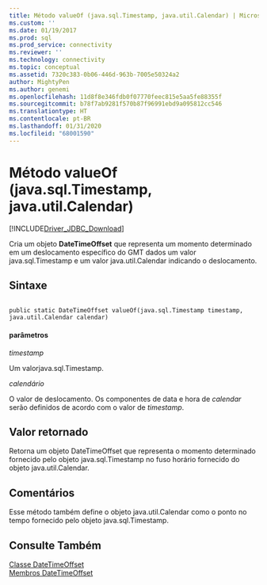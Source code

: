 ```yaml
---
title: Método valueOf (java.sql.Timestamp, java.util.Calendar) | Microsoft Docs
ms.custom: ''
ms.date: 01/19/2017
ms.prod: sql
ms.prod_service: connectivity
ms.reviewer: ''
ms.technology: connectivity
ms.topic: conceptual
ms.assetid: 7320c383-0b06-446d-963b-7005e50324a2
author: MightyPen
ms.author: genemi
ms.openlocfilehash: 11d8f8e346fdb0f07770feec815e5aa5fe88355f
ms.sourcegitcommit: b78f7ab9281f570b87f96991ebd9a095812cc546
ms.translationtype: HT
ms.contentlocale: pt-BR
ms.lasthandoff: 01/31/2020
ms.locfileid: "68001590"
---
```

# <a name="valueof-method-javasqltimestamp-javautilcalendar"></a>Método valueOf (java.sql.Timestamp, java.util.Calendar)
[!INCLUDE[Driver_JDBC_Download](../../../includes/driver_jdbc_download.md)]

  Cria um objeto **DateTimeOffset** que representa um momento determinado em um deslocamento específico do GMT dados um valor java.sql.Timestamp e um valor java.util.Calendar indicando o deslocamento.  
  
## <a name="syntax"></a>Sintaxe  
  
```  
  
public static DateTimeOffset valueOf(java.sql.Timestamp timestamp, java.util.Calendar calendar)  
```  
  
#### <a name="parameters"></a>parâmetros  
 *timestamp*  
  
 Um valorjava.sql.Timestamp.  
  
 *calendário*  
  
 O valor de deslocamento.  Os componentes de data e hora de *calendar* serão definidos de acordo com o valor de *timestamp*.  
  
## <a name="return-value"></a>Valor retornado  
 Retorna um objeto DateTimeOffset que representa o momento determinado fornecido pelo objeto java.sql.Timestamp no fuso horário fornecido do objeto java.util.Calendar.  
  
## <a name="remarks"></a>Comentários  
 Esse método também define o objeto java.util.Calendar como o ponto no tempo fornecido pelo objeto java.sql.Timestamp.  
  
## <a name="see-also"></a>Consulte Também  
 [Classe DateTimeOffset](../../../connect/jdbc/reference/datetimeoffset-class.md)   
 [Membros DateTimeOffset](../../../connect/jdbc/reference/datetimeoffset-members.md)  
  
  
